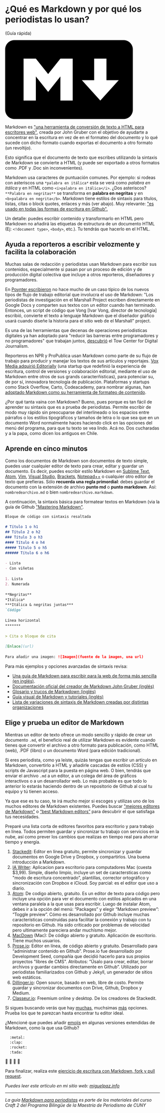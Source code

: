 # ¿Qué es Markdown y por qué los periodistas lo usan?
(Guía rápida)

![Logo_Markdown_by_DCurtis](https://github.com/dcurtis/markdown-mark/blob/master/svg/markdown-mark-solid.svg)

Markdown es ["una herramienta de conversión de texto a HTML para escritores web"](http://daringfireball.net/projects/markdown/), creada por John Gruber con el objetivo de ayudarte a concentrar en la escritura en vez de en el formateo del documento y lo qué sucede con dicho formato cuando exportas el documento a otro formato (un revoltijo).

Esto significa que el documento de texto que escribes utilizando la sintaxis de Markdown se convierte a HTML (y puede ser exportado a otros formatos como .PDF y .Doc sin inconvenientes).

Markdown usa caracteres de puntuación comunes. Por ejemplo: si rodeas con asteriscos una `*palabra en itálica*` esta se verá como *palabra en itálica* y en HTML como `<i>palabra en itálica</i>`. ¿Dos asteriscos? `**Palabra en negritas**` se transforma en **palabra en negritas** y en `<b>palabra en negrita</b>`. Markdown tiene estilos de sintaxis para títulos, listas, citas o block quotes, enlaces y más (ver abajo). Muy relevante: ["es usado en todas las formas de escritura en Github".](https://guides.github.com/features/mastering-markdown/)

Un detalle: puedes escribir contenido y transformarlo en HTML pero Markdown no añadirá las etiquetas de estructura de un documento HTML (Ej: `<!document type>`, `<body>`, etc.). Tu tendrás que hacerlo en el HTML.

## Ayuda a reporteros a escribir velozmente y facilita la colaboración

Muchas salas de redacción y periodistas usan Markdown para escribir sus contenidos, especialmente si pasan por un proceso de edición y de producción digital colectiva que incluye a otros reporteros, diseñadores y programadores.

En [Poynter escribieron](https://www.poynter.org/2015/keeping-up-with-the-times-free-tech-for-nonprofit-newsrooms/384231/) no hace mucho de un caso típico de los nuevos tipos de flujo de trabajo editorial que involucra el uso de Markdown: "Los periodistas de investigación en el Marshall Project escriben directamente en Google Docs y comparten sus textos con un editor cuando han terminado. Entonces, un script de código que Vong [Ivar Vong, director de tecnología] escribió, convierte el texto a lenguaje Markdown que el diseñador gráfico usará cuando diseñe la historia para el sitio web de el Marshall" project.

Es una de las herramientas que decenas de operaciones periodisticas digitales ya han adoptado para "reducir las barreras entre programadores y no programadores" que trabajan juntos, [descubrió](http://towcenter.org/reducing-barriers-between-programmers-and-non-programmers-in-the-newsroom/) el Tow Center for Digital Journalism.

Reporteros en NPR y ProPublica usan Markdown como parte de su flujo de trabajo para producir y manejar los textos de sus artículos y reportajes. [Vox Media adquirió Editorially](http://stet.editorially.com/articles/editorially-joins-vox-media/) (una startup que redefinió la experiencia de escritura, control de versiones y colaboración editorial, mediante el uso de Markdown entre otros de sus grands caracterñisticas), para potenciar su, de por sí, innovadora tecnología de publicación. Plataformas y startups como Stack Overflow, Carto, Codeacademy, para nombrar algunas, han [adoptado Markdown como su herramienta de formateo de contenido](https://carto.com/blog/why-we-use-markdow).

¿Por qué tanta vaina con Markdown? Bueno, pues porque es tan fácil de aprender su sintaxis que es a prueba de periodistas. Permite escribir de modo muy rápido sin preocuparse del interlineado o los espacios entre párrafos o los estilos tipográficos y tamaños de letra o lo que sea que en un documento Word normalmente haces haciendo click en las opciones del menú del programa, para que tu texto se vea lindo. Acá no. Dos cucharadas y a la papa, como dicen los antiguos en Chile.

## Aprende en cinco minutos

Como los documentos de Markdown son documentos de texto simple, puedes usar cualquier editor de texto para crear, editar y guardar un documento. Es decir, puedes escribir estilo Markdown en [Sublime Text](https://www.sublimetext.com/), [Atom](www.atom.io), [Vim](http://www.vim.org/), [Visual Studio](https://code.visualstudio.com/docs), [Brackets](http://brackets.io/), [Notepad++](https://notepad-plus-plus.org/) o cualquier otro editor de texto que prefieras. Sólo **recuerda una regla primordial**: debes guardar el documento con la extensión de archivo **punto md** o **punto markdown**. Así: `nombredearchivo.md` o bien `nombredearchivo.markdown`.

A continuación, la sintaxis básica para formatear textos en Markdown (via la guía de Github ["Mastering Markdown"]((https://guides.github.com/features/mastering-markdown/)).


```markdown
Bloque de código con sintaxis resaltada

# Título 1 o h1
## Título 2 o h2
### Título 3 o h3
#### Título 4 o h4
##### Título 5 o h5
###### Título 6 o h6

- Lista
- Con viñetas

1. Lista
2. Numerada

**Negritas**
*Itálica*
***Itálica & negritas juntas***
`Código`

Línea horizontal
*******

> Cita o bloque de cita

[Enlace](url)

Para añadir una imagen: ![Imagen](fuente de la imagen, una url)

```

Para más ejemplos y opciones avanzadas de sintaxis revisa:
- [Una guía de Markdown para escribir para la web de forma más sencilla (en inglés)](https://scotch.io/bar-talk/a-guide-to-markdown-for-simpler-web-writing
).
- [Documentación oficial del creador de Markdown John Gruber (inglés)](https://daringfireball.net/projects/markdown/)
- [Glosario y trucos de Markwdown (inglés)](https://github.com/adam-p/markdown-here/wiki/Markdown-Cheatsheet)
- [Guía visual de Markdown y tutoriales (inglés)](http://commonmark.org/help/)
- [Lista de variaciones de sintaxis de Markdown creadas por distintas organizaciones](https://github.com/jgm/CommonMark/wiki/Markdown-Flavors)

## Elige y prueba un editor de Markdown

Mientras un editor de texto ofrece un modo sencillo y rápido de crear un documento `.md`, el beneficio real de utilizar Markdown es evidente cuando tienes que convertir el archivo a otro formato para publicación, como HTML (web), .PDF (libro) o un documento Word (para edición tradicional).

Si eres periodista, como ya leíste, quizás tengas que escribir un artículo en Markdown, convertirlo a HTML y añadirle cascadas de estilos (CSS) y scripts de Javascript para la puesta en página web. O bien, tendrás que enviar el archivo `.md` a un editor, a un colega del área de gráficos interactivos o a un desarrollador web. Lo más probable es que todo lo anterior lo estarás haciendo dentro de un repositorio de Github al cual tu equipo y tú tienen acceso.

Ya que ese es tu caso, te irá mucho mejor si escoges y utilizas uno de los muchos editores de Markdown existentes. Puedes buscar ["mejores editores de Markdown"](https://www.google.com/search?q=mejor+editor+de+markdown&ie=utf-8&oe=utf-8&client=firefox-b-ab) o [“best Markdown editors”](https://www.google.com/search?num=50&client=firefox-b-ab&q=%22best+markdown+editors%22&oq=%22best+markdown+editors%22&gs_l=serp.3..0l2j0i22i30k1l8.6222.10539.0.10858.7.7.0.0.0.0.79.391.6.6.0.foo%2Cewh%3D0%2Cnso-enksa%3D0%2Cnso-enfk%3D1%2Cnso-usnt%3D1%2Cnso-qnt-npqp%3D0-2%2Cnso-qnt-npdq%3D0-5%2Cnso-qnt-npt%3D0-13%2Cnso-qnt-ndc%3D300%2Ccspa-dspm-nm-mnp%3D0-065%2Ccspa-dspm-nm-mxp%3D0-1625%2Cnso-unt-npqp%3D0-2%2Cnso-unt-npdq%3D0-35%2Cnso-unt-npt%3D0-1%2Cnso-unt-ndc%3D300%2Ccspa-uipm-nm-mnp%3D0-0125%2Ccspa-uipm-nm-mxp%3D0-0875%2Ccfro%3D1%2Cewh%3D0%2Cnso-enksa%3D0%2Cnso-enfk%3D0...0...1.1.64.serp..1.6.390...0i67k1j0i7i30k1j0i13k1j0i30k1.4y9J40xDMGw) para descubrir el que satisfaga tus necesidades.

Preparé una lista corta de editores favoritos para escritorio y para trabajo en línea. Todos permiten guardar y sincronizar tu trabajo con servicios en la nube, así como prever los cambios que realizas en tiempo real para ahorrar tiempo y energía.

1. [Stackedit](https://stackedit.io): Editor en línea gratuito, permite sincronizar y guardar documentos en Google Drive y Dropbox, y compartirlos. Una buena introducción a Markdown.
2. [IA Writer](https://ia.net/writer/): Aplicacion para escritorio para computadores Mac (cuesta $3,99). Simple, diseño limpio, incluye un set de caractersticas como "modo de escritura concentrado", plantillas, corrector ortográfico y sincronización con Dropbox e iCloud. Soy parcial: es el editor que uso a diario.
3. [Atom](www.atom.io): De codigo abierto, gratuito. Es un editor de texto para código pero incluye una opción para ver el documento con estilos aplicados en una ventana paralela a la que usas para escribir. Luego de instalar Atom, debes ir a la opción del menú: “Packages” y elegir “Markdown preview”: “Toggle preview”. Cómo es desarrollado por Github incluye muchas características construidas para facilitar la conexión y trabajo con tu repositorio en Github. Ha sido criticado por problemas de velocidad pero ultimamente pareciera andar muchísmo mejor.
4. [MacDown](http://macdown.uranusjr.com/) (Mac): De código abierto y gratuito. Aplicación de escritorio. Tiene muchos usuarios.
5. [Prose.io](http://prose.io/): Editor en línea, de código abierto y gratuito. Desarrollado para “administrar contenido en Github”. Prose.io fue desarrollado por Development Seed, compañía que decidió hacerlo para sus propios proyectos "libres de CMS". Atributos: “Úsalo para crear, editar, borrar archivos y guardar cambios directamente en Github”. Utilizado por periodistas familiarizados con Github y Jekyll, un generador de sitios web estáticos.
6. [Dillinger.io](http://dillinger.io/): Open source, basado en web, libre de costo. Permite guardar y sincronizar documentos con Drive, Github, Dropbox y Medium.
7. [Classeur.io](http://classeur.io/): Freemium online y desktop. De los creadores de Stackedit.

Si sigues buscando verás que hay [muchas](https://www.slant.co/topics/899/~best-markdown-editor-for-os-x), muchsimas [más](https://speckyboy.com/markdown-tools-editors/) opciones. Prueba los que te parezcan hasta encontrar tu editor ideal.

¿Mencioné que puedes añadir [emojis](http://www.webpagefx.com/tools/emoji-cheat-sheet/) en algunas versiones extendidas de Markdown, como la que usa Github?

```
  :metal:
  :clap:
  :rocket:
  :tada:
 ```
 :metal:
 :clap:
 :rocket:
 :tada:

Para finalizar, realiza este [ejercicio de escritura con Markdown, fork y pull request](https://github.com/craft2es/markdownparaperiodistas/ejercicio_markdown_pullrequest.md).

*Puedes leer este artículo en mi sitio web: [miguelpaz.info](http://miguelpaz.github.io/markdown-para-periodistas.html)*

---
*La guía [Markdown para periodistas](https://github.com/craft2es/markdownparaperiodistas) es parte de los materiales del curso Craft 2 del Programa Bilingüe de la Maestría de Periodismo de CUNY*

 [//]: # (Así es como escribes comentarios en tu Markdown para que no se vean en tu página web HTML.)
